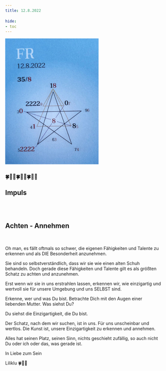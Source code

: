 ```yaml
---
title: 12.8.2022

hide:
- toc
---
```



<style>
img {
  width: 300px;
  max-width: 99%
}
</style>

![](../img/2022-08-12.png)

### 🍀🦋💚🍀🦋💚🍀🦋💚
## **Impuls**

<br><br>
## **Achten - Annehmen**
<br><br>
Oh man, es fällt oftmals so schwer, die eigenen Fähigkeiten und Talente zu erkennen und als DIE Besonderheit anzunehmen.

Sie sind so selbstverständlich, dass wir sie wie einen alten Schuh behandeln. Doch gerade diese Fähigkeiten und Talente gilt es als größten Schatz zu achten und anzunehmen.

Erst wenn wir sie in uns erstrahlen lassen, erkennen wir, wie einzigartig und wertvoll sie für unsere Umgebung und uns SELBST sind.

Erkenne, wer und was Du bist. Betrachte Dich mit den Augen einer liebenden Mutter. Was siehst Du?

Du siehst die Einzigartigkeit, die Du bist.

Der Schatz, nach dem wir suchen, ist in uns. Für uns unscheinbar und wertlos. Die Kunst ist, unsere Einzigartigkeit zu erkennen und annehmen.

Alles hat seinen Platz, seinen Sinn, nichts geschieht zufällig, so auch nicht Du oder ich oder das, was gerade ist.  

In Liebe zum Sein

Liliklu 🍀🦋💚
